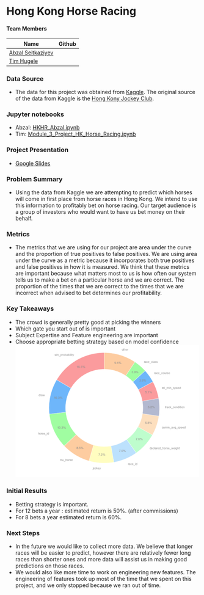 # Hong Kong Horse Racing

#### Team Members

|Name     |  Github   | 
|---------|-----------------|
|[Abzal Seitkaziyev](https://github.com/xs-abzal)
|[Tim Hugele](https://github.com/timhugele)


### Data Source
* The data for this project was obtained from [Kaggle](https://www.kaggle.com/gdaley/hkracing). The original source of the data from Kaggle is the [Hong Kony Jockey Club](https://racing.hkjc.com/racing/english/index.aspx).

### Jupyter notebooks
* Abzal: [HKHR_Abzal.ipynb](https://github.com/xs-abzal/Hong_Kong_Horse_Racing/blob/master/Abzal_Notebook_HKHR.ipynb)
* Tim: [Module_3_Project_HK_Horse_Racing.ipynb](https://github.com/xs-abzal/Hong_Kong_Horse_Racing/blob/master/Tim%20Hugele/Module_3_Project_HK_Horse_Racing.ipynb)

### Project Presentation
* [Google Slides](https://docs.google.com/presentation/d/1equvB3q35yTqE2_hQVRzISJnZNZJ1_PD9xE36v_rqx0/edit?usp=sharing)


### Problem Summary
* Using the data from Kaggle we are attempting to predict which horses will come in first place from horse races in Hong Kong. We intend to use this information to profitably bet on horse racing. Our target audience is a group of investors who would want to have us bet money on their behalf.

### Metrics
* The metrics that we are using for our project are area under the curve and the proportion of true positives to false positives. We are using area under the curve as a metric because it incorporates both true positives and false positives in how it is measured. We think that these metrics are important because what matters most to us is how often our system tells us to make a bet on a particular horse and we are correct. The proportion of the times that we are correct to the times that we are incorrect when advised to bet determines our profitability.

### Key Takeaways
* The crowd is generally pretty good at picking the winners
* Which gate you start out of is important
* Subject Expertise and Feature engineering are important
* Choose appropriate betting strategy based on model confidence
![Feature_importance](https://github.com/xs-abzal/Hong_Kong_Horse_Racing/blob/master/images/Features.png)

### Initial Results
* Betting strategy is important.
* For 12 bets a year : estimated return is 50%. (after commissions)
* For 8 bets a year estimated return is 60%.

### Next Steps
* In the future we would like to collect more data. We believe that longer races will be easier to predict, however there are relatively fewer long races than shorter ones and more data will assist us in making good predictions on those races.
* We would also like more time to work on engineering new features. The engineering of features took up most of the time that we spent on this project, and we only stopped because we ran out of time. 




 





